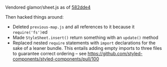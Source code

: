 Vendored glamor/sheet.js as of [582dde4](https://github.com/threepointone/glamor/blob/582dde44713bcbe9212a961706c06a34a4ebccb0/src/sheet.js)

Then hacked things around:

* Deleted `previous-map.js` and all references to it because it `require('fs')`ed
* Made `StyleSheet.insert()` return something with an `update()` method
* Replaced nested `require` statements with `import` declarations for the sake of a leaner bundle. This entails adding empty imports to three files to guarantee correct ordering – see https://github.com/styled-components/styled-components/pull/100

